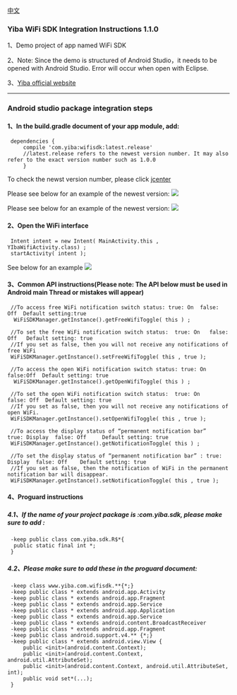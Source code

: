 [中文](README.md)
### Yiba WiFi SDK Integration Instructions 1.1.0
 1、Demo project of app named WiFi SDK
 
 2、Note: Since the demo is structured of Android Studio，it needs to be opened with Android Studio. Error will occur when open with Eclipse. 
 
 3、[Yiba official website](http://global.18wifibank.com/) 
 
---

### Android studio package integration steps
 
#### 1、In the build.gradle document of your app module, add:
```
 dependencies {
     compile 'com.yiba:wifisdk:latest.release'
     //latest.release refers to the newest version number. It may also refer to the exact version number such as 1.0.0
     }
```
 To check the newst version number, please click  [jcenter](http://jcenter.bintray.com/com/yiba/wifisdk/)
 
 Please see below for an example of the newest version:
 ![](http://i2.buimg.com/567571/69c62f08ef69e2a9.png)
 
  Please see below for an example of the newest version:
 ![](http://i2.buimg.com/567571/0abc4b2047ec2952.png)
 
#### 2、Open the WiFi interface
```
 Intent intent = new Intent( MainActivity.this , YIbaWifiActivity.class) ;
 startActivity( intent );
```
 See below for an example
 ![](http://i2.buimg.com/567571/976f52477c954722.png)
 
 
#### 3、Common API instructions(Please note: The API below must be used in Android main Thread or mistakes will appear)
```
 //To access free WiFi notification switch status: true: On  false: Off  Default setting:true 
  WiFiSDKManager.getInstance().getFreeWifiToggle( this ) ;
 
 //To set the free WiFi notification switch status:  true: On   false: Off   Default setting: true
 //If you set as false, then you will not receive any notifications of free WiFi 
 WiFiSDKManager.getInstance().setFreeWifiToggle( this , true );
 
 //To access the open WiFi notification switch status: true: On   false:Off  Default setting: true
  WiFiSDKManager.getInstance().getOpenWifiToggle( this ) ;
 
 //To set the open WiFi notification switch status:  true: On    false: Off  Default setting: true
 //If you set as false, then you will not receive any notifications of open WiFi.
 WiFiSDKManager.getInstance().setOpenWifiToggle( this , true );
 
 //To access the display status of “permanent notification bar”   true: Display  false: Off     Default setting: true
 WiFiSDKManager.getInstance().getNotificationToggle( this ) ;
 
 //To set the display status of “permanent notification bar” : true: Display  false: Off    Default setting: true 
 //If you set as false, then the notification of WiFi in the permanent notification bar will disappear. 
 WiFiSDKManager.getInstance().setNotificationToggle( this , true );
```
 
#### 4、Proguard instructions 
#####         4.1、If the name of your project package is :com.yiba.sdk, please make sure to add :
```
 -keep public class com.yiba.sdk.R$*{
  public static final int *;
 }
```
#####         4.2、Please make sure to add these in the proguard document:
``` 
 -keep class www.yiba.com.wifisdk.**{*;}
 -keep public class * extends android.app.Activity
 -keep public class * extends android.app.Fragment
 -keep public class * extends android.app.Service
 -keep public class * extends android.app.Application
 -keep public class * extends android.app.Service
 -keep public class * extends android.content.BroadcastReceiver
 -keep public class * extends android.app.Fragment
 -keep public class android.support.v4.** {*;}
 -keep public class * extends android.view.View {
     public <init>(android.content.Context);
     public <init>(android.content.Context, android.util.AttributeSet);
     public <init>(android.content.Context, android.util.AttributeSet, int);
     public void set*(...);
 }
``` 
